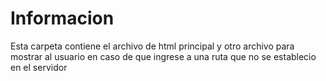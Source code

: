 # Informacion

Esta carpeta contiene el archivo de html principal y otro archivo
para mostrar al usuario en caso de que ingrese a una ruta que no se
establecio en el servidor
